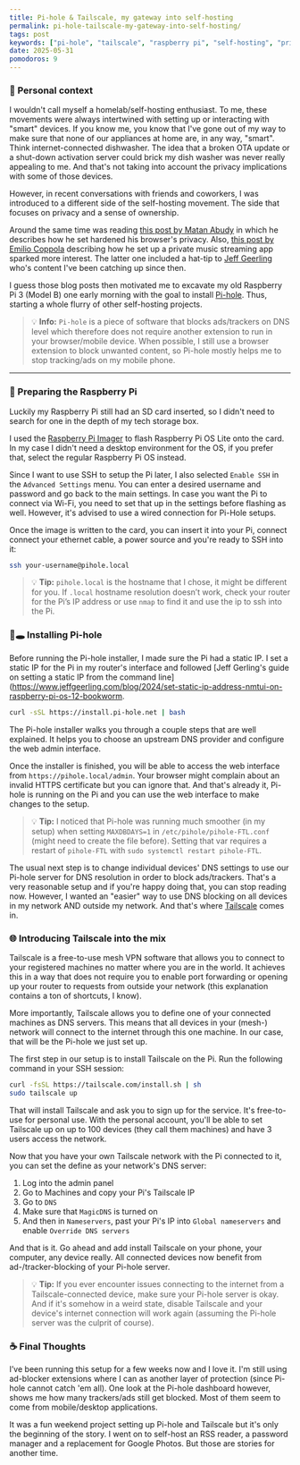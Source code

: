 ```yaml
---
title: Pi-hole & Tailscale, my gateway into self-hosting
permalink: pi-hole-tailscale-my-gateway-into-self-hosting/
tags: post
keywords: ["pi-hole", "tailscale", "raspberry pi", "self-hosting", "privacy", "ad-blocking"]
date: 2025-05-31
pomodoros: 9
---
```


### 👋 Personal context
I wouldn't call myself a homelab/self-hosting enthusiast. To me, these movements were always intertwined with setting up or interacting with "smart" devices. If you know me, you know that I've gone out of my way to make sure that none of our appliances at home are, in any way, "smart". Think internet-connected dishwasher. The idea that a broken OTA update or a shut-down activation server could brick my dish washer was never really appealing to me. And that's not taking into account the privacy implications with some of those devices.

However, in recent conversations with friends and coworkers, I was introduced to a different side of the self-hosting movement. The side that focuses on privacy and a sense of ownership. 

Around the same time was reading [this post by Matan Abudy](https://matanabudy.com/achieving-great-privacy-with-safari/) in which he describes how he set hardened his browser's privacy. Also, [this post by Emilio Coppola](https://coppolaemilio.com/entries/i-left-spotify-what-happened-next/) describing how he set up a private music streaming app sparked more interest. The latter one included a hat-tip to [Jeff Geerling](https://www.youtube.com/c/JeffGeerling) who's content I've been catching up since then.

I guess those blog posts then motivated me to excavate my old Raspberry Pi 3 (Model B) one early morning with the goal to install [Pi-hole](https://pi-hole.net/). Thus, starting a whole flurry of other self-hosting projects.

> 💡 **Info:** `Pi-hole` is a piece of software that blocks ads/trackers on DNS level which therefore does not require another extension to run in your browser/mobile device. When possible, I still use a browser extension to block unwanted content, so Pi-hole mostly helps me to stop tracking/ads on my mobile phone.
 
---

### 🥧 Preparing the Raspberry Pi

Luckily my Raspberry Pi still had an SD card inserted, so I didn't need to search for one in the depth of my tech storage box.

I used the [Raspberry Pi Imager](https://www.raspberrypi.com/software/) to flash Raspberry Pi OS Lite onto the card. In my case I didn't need a desktop environment for the OS, if you prefer that, select the regular Raspberry Pi OS instead.

Since I want to use SSH to setup the Pi later, I also selected `Enable SSH` in the `Advanced Settings` menu. You can enter a desired username and password and go back to the main settings. In case you want the Pi to connect via Wi-Fi, you need to set that up in the settings before flashing as well. However, it's advised to use a wired connection for Pi-Hole setups.

Once the image is written to the card, you can insert it into your Pi, connect connect your ethernet cable, a power source and you're ready to SSH into it:

```bash
ssh your-username@pihole.local
```

> 💡 **Tip:** `pihole.local` is the hostname that I chose, it might be different for you. If `.local` hostname resolution doesn’t work, check your router for the Pi’s IP address or use `nmap` to find it and use the ip to ssh into the Pi.

### 🥧🕳️ Installing Pi-hole

Before running the Pi-hole installer, I made sure the Pi had a static IP. I set a static IP for the Pi in my router's interface and followed [Jeff Gerling's guide on setting a static IP from the command line](https://www.jeffgeerling.com/blog/2024/set-static-ip-address-nmtui-on-raspberry-pi-os-12-bookworm.

```bash
curl -sSL https://install.pi-hole.net | bash
```

The Pi-hole installer walks you through a couple steps that are well explained. It helps you to choose an upstream DNS provider and configure the web admin interface.

Once the installer is finished, you will be able to access the web interface from `https://pihole.local/admin`. Your browser might complain about an invalid HTTPS certificate but you can ignore that. And that's already it, Pi-hole is running on the Pi and you can use the web interface to make changes to the setup.

 >💡 **Tip:** I noticed that Pi-hole was running much smoother (in my setup) when setting `MAXDBDAYS=1` in `/etc/pihole/pihole-FTL.conf` (might need to create the file before). Setting that var requires a restart of `pihole-FTL` with `sudo systemctl restart pihole-FTL`.

The usual next step is to change individual devices' DNS settings to use our Pi-hole server for DNS resolution in order to block ads/trackers. That's a very reasonable setup and if you're happy doing that, you can stop reading now. However, I wanted an "easier" way to use DNS blocking on all devices in my network AND outside my network. And that's where [Tailscale](https://tailscale.com) comes in.
### 🌐 Introducing Tailscale into the mix

Tailscale is a free-to-use mesh VPN software that allows you to connect to your registered machines no matter where you are in the world. It achieves this in a way that does not require you to enable port forwarding or opening up your router to requests from outside your network (this explanation contains a ton of shortcuts, I know).

More importantly, Tailscale allows you to define one of your connected machines as DNS servers. This means that all devices in your (mesh-) network will connect to the internet through this one machine. In our case, that will be the Pi-hole we just set up.

The first step in our setup is to install Tailscale on the Pi. Run the following command in your SSH session:

```bash
curl -fsSL https://tailscale.com/install.sh | sh
sudo tailscale up
```

That will install Tailscale and ask you to sign up for the service. It's free-to-use for personal use. With the personal account, you'll be able to set Tailscale up on up to 100 devices (they call them machines) and have 3 users access the network.

Now that you have your own Tailscale network with the Pi connected to it, you can set the define as your network's DNS server:

1. Log into the admin panel
2. Go to Machines and copy your Pi's Tailscale IP
3. Go to `DNS`
4. Make sure that `MagicDNS` is turned on
5. And then in `Nameservers`, past your Pi's IP into `Global nameservers` and enable `Override DNS servers`

And that is it. Go ahead and add install Tailscale on your phone, your computer, any device really. All connected devices now benefit from ad-/tracker-blocking of your Pi-hole server.

 >💡 **Tip:** If you ever encounter issues connecting to the internet from a Tailscale-connected device, make sure your Pi-hole server is okay. And if it's somehow in a weird state, disable Tailscale and your device's internet connection will work again (assuming the Pi-hole server was the culprit of course).

### ☕️ Final Thoughts

I’ve been running this setup for a few weeks now and I love it. I'm still using ad-blocker extensions where I can as another layer of protection (since Pi-hole cannot catch 'em all). One look at the Pi-hole dashboard however, shows me how many trackers/ads still get blocked. Most of them seem to come from mobile/desktop applications.

It was a fun weekend project setting up Pi-hole and Tailscale but it's only the beginning of the story. I went on to self-host an RSS reader, a password manager and a replacement for Google Photos. But those are stories for another time.
